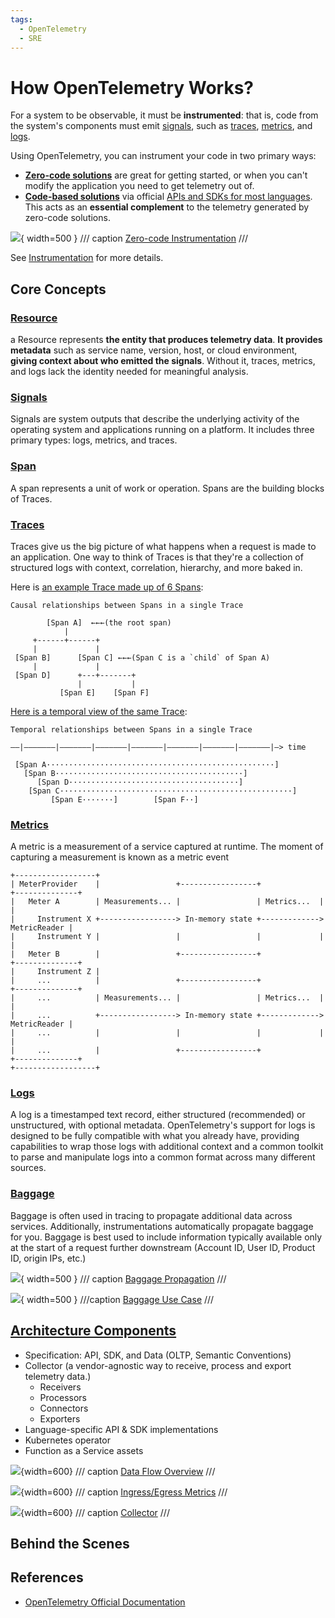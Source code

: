 ```yaml
---
tags:
  - OpenTelemetry
  - SRE
---
```


# How OpenTelemetry Works?

For a system to be observable, it must be **instrumented**: that is, code from the system's components must emit [signals](https://opentelemetry.io/docs/concepts/signals/), such as [traces](https://opentelemetry.io/docs/concepts/signals/traces/), [metrics](https://opentelemetry.io/docs/concepts/signals/metrics/), and [logs](https://opentelemetry.io/docs/concepts/signals/logs/).

Using OpenTelemetry, you can instrument your code in two primary ways:

- [**Zero-code solutions**](https://opentelemetry.io/docs/concepts/instrumentation/zero-code/) are great for getting started, or when you can't modify the application you need to get telemetry out of.
- [**Code-based solutions**](https://opentelemetry.io/docs/concepts/instrumentation/code-based/) via official [APIs and SDKs for most languages](https://opentelemetry.io/docs/languages/). This acts as an **essential complement** to the telemetry generated by zero-code solutions.

![](https://opentelemetry.io/docs/concepts/instrumentation/zero-code/zero-code.svg){ width=500 }
/// caption
[Zero-code Instrumentation](https://opentelemetry.io/docs/concepts/instrumentation/zero-code/)
///


See [Instrumentation](https://opentelemetry.io/docs/concepts/instrumentation/) for more details.




## Core Concepts

### [Resource](https://opentelemetry.io/docs/concepts/resources/)

a Resource represents **the entity that produces telemetry data**. **It provides metadata** such as service name, version, host, or cloud environment, **giving context about who emitted the signals**. Without it, traces, metrics, and logs lack the identity needed for meaningful analysis.

### [Signals](https://opentelemetry.io/docs/concepts/signals/)

Signals are system outputs that describe the underlying activity of the operating system and applications running on a platform. It includes three primary types: logs, metrics, and traces.

### [Span](https://opentelemetry.io/docs/concepts/signals/traces/#spans)

A span represents a unit of work or operation. Spans are the building blocks of Traces.

### [Traces](https://opentelemetry.io/docs/concepts/signals/traces)

Traces give us the big picture of what happens when a request is made to an application. One way to think of Traces is that they're a collection of structured logs with context, correlation, hierarchy, and more baked in.

Here is [an example Trace made up of 6 Spans](https://opentelemetry.io/docs/specs/otel/overview/#traces%20A):

```
Causal relationships between Spans in a single Trace

        [Span A]  ←←←(the root span)
            |
     +------+------+
     |             |
 [Span B]      [Span C] ←←←(Span C is a `child` of Span A)
     |             |
 [Span D]      +---+-------+
               |           |
           [Span E]    [Span F]
```

[Here is a temporal view of the same Trace](https://opentelemetry.io/docs/specs/otel/overview/#traces%20A):

```
Temporal relationships between Spans in a single Trace

––|–––––––|–––––––|–––––––|–––––––|–––––––|–––––––|–––––––|–> time

 [Span A···················································]
   [Span B··········································]
      [Span D······································]
    [Span C····················································]
         [Span E·······]        [Span F··]
```

### [Metrics](https://opentelemetry.io/docs/concepts/signals/metrics/)

A metric is a measurement of a service captured at runtime. The moment of capturing a measurement is known as a metric event

```
+------------------+
| MeterProvider    |                 +-----------------+             +--------------+
|   Meter A        | Measurements... |                 | Metrics...  |              |
|     Instrument X +-----------------> In-memory state +-------------> MetricReader |
|     Instrument Y |                 |                 |             |              |
|   Meter B        |                 +-----------------+             +--------------+
|     Instrument Z |
|     ...          |                 +-----------------+             +--------------+
|     ...          | Measurements... |                 | Metrics...  |              |
|     ...          +-----------------> In-memory state +-------------> MetricReader |
|     ...          |                 |                 |             |              |
|     ...          |                 +-----------------+             +--------------+
+------------------+
```

### [Logs](https://opentelemetry.io/docs/concepts/signals/logs/)

A log is a timestamped text record, either structured (recommended) or unstructured, with optional metadata. OpenTelemetry's support for logs is designed to be fully compatible with what you already have, providing capabilities to wrap those logs with additional context and a common toolkit to parse and manipulate logs into a common format across many different sources.

### [Baggage](https://opentelemetry.io/docs/concepts/signals/baggage/)

Baggage is often used in tracing to propagate additional data across services. Additionally, instrumentations automatically propagate baggage for you. Baggage is best used to include information typically available only at the start of a request further downstream (Account ID, User ID, Product ID, origin IPs, etc.)

![](https://opentelemetry.io/docs/concepts/signals/otel-baggage.svg){ width=500 }
/// caption
[Baggage Propagation](https://opentelemetry.io/docs/concepts/signals/baggage/#example)
///

![](https://opentelemetry.io/docs/concepts/signals/otel-baggage-2.svg){ width=500 }
///caption
[Baggage Use Case](https://opentelemetry.io/docs/concepts/signals/baggage/#what-should-otel-baggage-be-used-for)
///








## [Architecture Components](https://opentelemetry.io/docs/concepts/components/)

- Specification: API, SDK, and Data (OLTP, Semantic Conventions)
- Collector (a vendor-agnostic way to receive, process and export telemetry data.)
    - Receivers
    - Processors
    - Connectors
    - Exporters
- Language-specific API & SDK implementations
- Kubernetes operator
- Function as a Service assets

![](https://opentelemetry.io/docs/demo/collector-data-flow-dashboard/otelcol-data-flow-overview.png){width=600}
/// caption
[Data Flow Overview](https://opentelemetry.io/docs/demo/collector-data-flow-dashboard/#data-flow-overview)
///

![](https://opentelemetry.io/docs/demo/collector-data-flow-dashboard/otelcol-data-flow-overview.png){width=600}
/// caption
[Ingress/Egress Metrics](https://opentelemetry.io/docs/demo/collector-data-flow-dashboard/#ingressegress-metrics)
///

![](https://opentelemetry.io/docs/collector/img/otel-collector.svg){width=600}
/// caption
[Collector](https://opentelemetry.io/docs/collector/)
///




## Behind the Scenes




## References

- [OpenTelemetry Official Documentation](https://opentelemetry.io/)

